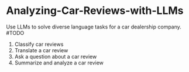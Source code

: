 # Analyzing-Car-Reviews-with-LLMs
Use LLMs to solve diverse language tasks for a car dealership company.
#TODO 
1. Classify car reviews
2. Translate a car review
3. Ask a question about a car review
4. Summarize and analyze a car review
